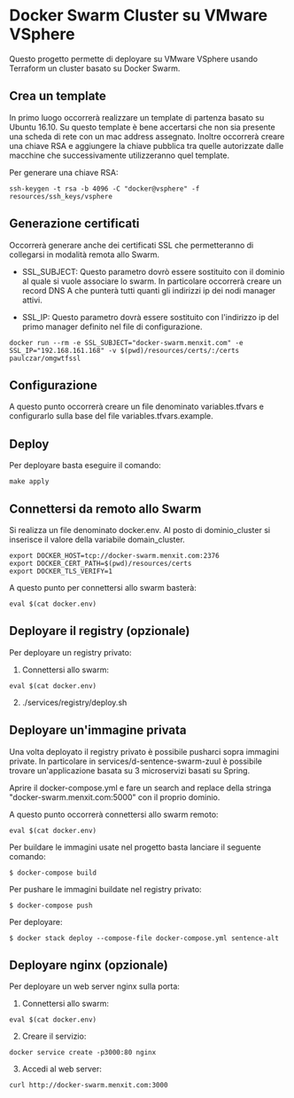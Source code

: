 # Docker Swarm Cluster su VMware VSphere
Questo progetto permette di deployare su VMware VSphere usando Terraform un cluster basato su Docker Swarm.

## Crea un template
In primo luogo occorrerà realizzare un template di partenza basato su Ubuntu 16.10.
Su questo template è bene accertarsi che non sia presente una scheda di rete con un mac address assegnato.
Inoltre occorrerà creare una chiave RSA e aggiungere la chiave pubblica tra quelle autorizzate dalle macchine che
successivamente utilizzeranno quel template.

Per generare una chiave RSA:
```
ssh-keygen -t rsa -b 4096 -C "docker@vsphere" -f resources/ssh_keys/vsphere
```

## Generazione certificati
Occorrerà generare anche dei certificati SSL che permetteranno di collegarsi in modalità remota allo Swarm.

- SSL_SUBJECT: Questo parametro dovrò essere sostituito con il dominio al quale si vuole associare lo swarm.
In particolare occorrerà creare un record DNS A che punterà tutti quanti gli indirizzi ip dei nodi manager attivi.

- SSL_IP: Questo parametro dovrà essere sostituito con l'indirizzo ip del primo manager definito nel file di configurazione.

```
docker run --rm -e SSL_SUBJECT="docker-swarm.menxit.com" -e SSL_IP="192.168.161.168" -v $(pwd)/resources/certs/:/certs paulczar/omgwtfssl
```

## Configurazione
A questo punto occorrerà creare un file denominato variables.tfvars e configurarlo sulla base del file variables.tfvars.example.

## Deploy
Per deployare basta eseguire il comando:
```
make apply
```
## Connettersi da remoto allo Swarm
Si realizza un file denominato docker.env.
Al posto di dominio_cluster si inserisce il valore della variabile domain_cluster.

```
export DOCKER_HOST=tcp://docker-swarm.menxit.com:2376
export DOCKER_CERT_PATH=$(pwd)/resources/certs
export DOCKER_TLS_VERIFY=1
```

A questo punto per connettersi allo swarm basterà:
```
eval $(cat docker.env)
```

## Deployare il registry (opzionale)
Per deployare un registry privato:

1) Connettersi allo swarm:
```
eval $(cat docker.env)
```

2) ./services/registry/deploy.sh

## Deployare un'immagine privata
Una volta deployato il registry privato è possibile pusharci sopra immagini private.
In particolare in services/d-sentence-swarm-zuul è possibile trovare un'applicazione basata su 3 microservizi basati
su Spring.

Aprire il docker-compose.yml e fare un search and replace della stringa "docker-swarm.menxit.com:5000" con il proprio
dominio.

A questo punto occorrerà connettersi allo swarm remoto:
```
eval $(cat docker.env)
```

Per buildare le immagini usate nel progetto basta lanciare il seguente comando:
```
$ docker-compose build
```

Per pushare le immagini buildate nel registry privato:
```
$ docker-compose push
```

Per deployare:
```
$ docker stack deploy --compose-file docker-compose.yml sentence-alt
```

## Deployare nginx (opzionale)
Per deployare un web server nginx sulla porta:

1) Connettersi allo swarm:
```
eval $(cat docker.env)
```

2) Creare il servizio:
```
docker service create -p3000:80 nginx
```

3) Accedi al web server:
```
curl http://docker-swarm.menxit.com:3000
```